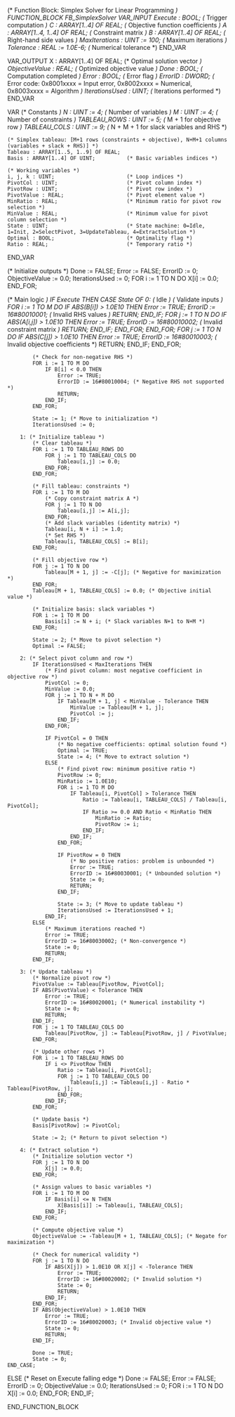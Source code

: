 (* Function Block: Simplex Solver for Linear Programming *)
FUNCTION_BLOCK FB_SimplexSolver
VAR_INPUT
    Execute : BOOL;                       (* Trigger computation *)
    C : ARRAY[1..4] OF REAL;              (* Objective function coefficients *)
    A : ARRAY[1..4, 1..4] OF REAL;        (* Constraint matrix *)
    B : ARRAY[1..4] OF REAL;              (* Right-hand side values *)
    MaxIterations : UINT := 100;          (* Maximum iterations *)
    Tolerance : REAL := 1.0E-6;           (* Numerical tolerance *)
END_VAR

VAR_OUTPUT
    X : ARRAY[1..4] OF REAL;              (* Optimal solution vector *)
    ObjectiveValue : REAL;                (* Optimized objective value *)
    Done : BOOL;                          (* Computation completed *)
    Error : BOOL;                         (* Error flag *)
    ErrorID : DWORD;                      (* Error code: 0x8001xxxx = Input error, 0x8002xxxx = Numerical, 0x8003xxxx = Algorithm *)
    IterationsUsed : UINT;                (* Iterations performed *)
END_VAR

VAR
    (* Constants *)
    N : UINT := 4;                        (* Number of variables *)
    M : UINT := 4;                        (* Number of constraints *)
    TABLEAU_ROWS : UINT := 5;             (* M + 1 for objective row *)
    TABLEAU_COLS : UINT := 9;             (* N + M + 1 for slack variables and RHS *)

    (* Simplex tableau: [M+1 rows (constraints + objective), N+M+1 columns (variables + slack + RHS)] *)
    Tableau : ARRAY[1..5, 1..9] OF REAL;
    Basis : ARRAY[1..4] OF UINT;          (* Basic variables indices *)
    
    (* Working variables *)
    i, j, k : UINT;                       (* Loop indices *)
    PivotCol : UINT;                      (* Pivot column index *)
    PivotRow : UINT;                      (* Pivot row index *)
    PivotValue : REAL;                    (* Pivot element value *)
    MinRatio : REAL;                      (* Minimum ratio for pivot row selection *)
    MinValue : REAL;                      (* Minimum value for pivot column selection *)
    State : UINT;                         (* State machine: 0=Idle, 1=Init, 2=SelectPivot, 3=UpdateTableau, 4=ExtractSolution *)
    Optimal : BOOL;                       (* Optimality flag *)
    Ratio : REAL;                         (* Temporary ratio *)
END_VAR

(* Initialize outputs *)
Done := FALSE;
Error := FALSE;
ErrorID := 0;
ObjectiveValue := 0.0;
IterationsUsed := 0;
FOR i := 1 TO N DO
    X[i] := 0.0;
END_FOR;

(* Main logic *)
IF Execute THEN
    CASE State OF
        0: (* Idle *)
            (* Validate inputs *)
            FOR i := 1 TO M DO
                IF ABS(B[i]) > 1.0E10 THEN
                    Error := TRUE;
                    ErrorID := 16#80010001; (* Invalid RHS values *)
                    RETURN;
                END_IF;
                FOR j := 1 TO N DO
                    IF ABS(A[i,j]) > 1.0E10 THEN
                        Error := TRUE;
                        ErrorID := 16#80010002; (* Invalid constraint matrix *)
                        RETURN;
                    END_IF;
                END_FOR;
            END_FOR;
            FOR j := 1 TO N DO
                IF ABS(C[j]) > 1.0E10 THEN
                    Error := TRUE;
                    ErrorID := 16#80010003; (* Invalid objective coefficients *)
                    RETURN;
                END_IF;
            END_FOR;

            (* Check for non-negative RHS *)
            FOR i := 1 TO M DO
                IF B[i] < 0.0 THEN
                    Error := TRUE;
                    ErrorID := 16#80010004; (* Negative RHS not supported *)
                    RETURN;
                END_IF;
            END_FOR;

            State := 1; (* Move to initialization *)
            IterationsUsed := 0;

        1: (* Initialize tableau *)
            (* Clear tableau *)
            FOR i := 1 TO TABLEAU_ROWS DO
                FOR j := 1 TO TABLEAU_COLS DO
                    Tableau[i,j] := 0.0;
                END_FOR;
            END_FOR;

            (* Fill tableau: constraints *)
            FOR i := 1 TO M DO
                (* Copy constraint matrix A *)
                FOR j := 1 TO N DO
                    Tableau[i,j] := A[i,j];
                END_FOR;
                (* Add slack variables (identity matrix) *)
                Tableau[i, N + i] := 1.0;
                (* Set RHS *)
                Tableau[i, TABLEAU_COLS] := B[i];
            END_FOR;

            (* Fill objective row *)
            FOR j := 1 TO N DO
                Tableau[M + 1, j] := -C[j]; (* Negative for maximization *)
            END_FOR;
            Tableau[M + 1, TABLEAU_COLS] := 0.0; (* Objective initial value *)

            (* Initialize basis: slack variables *)
            FOR i := 1 TO M DO
                Basis[i] := N + i; (* Slack variables N+1 to N+M *)
            END_FOR;

            State := 2; (* Move to pivot selection *)
            Optimal := FALSE;

        2: (* Select pivot column and row *)
            IF IterationsUsed < MaxIterations THEN
                (* Find pivot column: most negative coefficient in objective row *)
                PivotCol := 0;
                MinValue := 0.0;
                FOR j := 1 TO N + M DO
                    IF Tableau[M + 1, j] < MinValue - Tolerance THEN
                        MinValue := Tableau[M + 1, j];
                        PivotCol := j;
                    END_IF;
                END_FOR;

                IF PivotCol = 0 THEN
                    (* No negative coefficients: optimal solution found *)
                    Optimal := TRUE;
                    State := 4; (* Move to extract solution *)
                ELSE
                    (* Find pivot row: minimum positive ratio *)
                    PivotRow := 0;
                    MinRatio := 1.0E10;
                    FOR i := 1 TO M DO
                        IF Tableau[i, PivotCol] > Tolerance THEN
                            Ratio := Tableau[i, TABLEAU_COLS] / Tableau[i, PivotCol];
                            IF Ratio >= 0.0 AND Ratio < MinRatio THEN
                                MinRatio := Ratio;
                                PivotRow := i;
                            END_IF;
                        END_IF;
                    END_FOR;

                    IF PivotRow = 0 THEN
                        (* No positive ratios: problem is unbounded *)
                        Error := TRUE;
                        ErrorID := 16#80030001; (* Unbounded solution *)
                        State := 0;
                        RETURN;
                    END_IF;

                    State := 3; (* Move to update tableau *)
                    IterationsUsed := IterationsUsed + 1;
                END_IF;
            ELSE
                (* Maximum iterations reached *)
                Error := TRUE;
                ErrorID := 16#80030002; (* Non-convergence *)
                State := 0;
                RETURN;
            END_IF;

        3: (* Update tableau *)
            (* Normalize pivot row *)
            PivotValue := Tableau[PivotRow, PivotCol];
            IF ABS(PivotValue) < Tolerance THEN
                Error := TRUE;
                ErrorID := 16#80020001; (* Numerical instability *)
                State := 0;
                RETURN;
            END_IF;
            FOR j := 1 TO TABLEAU_COLS DO
                Tableau[PivotRow, j] := Tableau[PivotRow, j] / PivotValue;
            END_FOR;

            (* Update other rows *)
            FOR i := 1 TO TABLEAU_ROWS DO
                IF i <> PivotRow THEN
                    Ratio := Tableau[i, PivotCol];
                    FOR j := 1 TO TABLEAU_COLS DO
                        Tableau[i,j] := Tableau[i,j] - Ratio * Tableau[PivotRow, j];
                    END_FOR;
                END_IF;
            END_FOR;

            (* Update basis *)
            Basis[PivotRow] := PivotCol;

            State := 2; (* Return to pivot selection *)

        4: (* Extract solution *)
            (* Initialize solution vector *)
            FOR j := 1 TO N DO
                X[j] := 0.0;
            END_FOR;

            (* Assign values to basic variables *)
            FOR i := 1 TO M DO
                IF Basis[i] <= N THEN
                    X[Basis[i]] := Tableau[i, TABLEAU_COLS];
                END_IF;
            END_FOR;

            (* Compute objective value *)
            ObjectiveValue := -Tableau[M + 1, TABLEAU_COLS]; (* Negate for maximization *)

            (* Check for numerical validity *)
            FOR j := 1 TO N DO
                IF ABS(X[j]) > 1.0E10 OR X[j] < -Tolerance THEN
                    Error := TRUE;
                    ErrorID := 16#80020002; (* Invalid solution *)
                    State := 0;
                    RETURN;
                END_IF;
            END_FOR;
            IF ABS(ObjectiveValue) > 1.0E10 THEN
                Error := TRUE;
                ErrorID := 16#80020003; (* Invalid objective value *)
                State := 0;
                RETURN;
            END_IF;

            Done := TRUE;
            State := 0;
    END_CASE;
ELSE
    (* Reset on Execute falling edge *)
    Done := FALSE;
    Error := FALSE;
    ErrorID := 0;
    ObjectiveValue := 0.0;
    IterationsUsed := 0;
    FOR i := 1 TO N DO
        X[i] := 0.0;
    END_FOR;
END_IF;

END_FUNCTION_BLOCK
